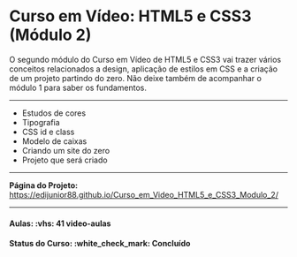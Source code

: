 <h1>Curso em Vídeo: HTML5 e CSS3 (Módulo 2)</h1>

<p>
O segundo módulo do Curso em Vídeo de HTML5 e CSS3 vai trazer vários conceitos relacionados a design, aplicação de estilos em CSS e a criação de um projeto partindo do zero. 
Não deixe também de acompanhar o módulo 1 para saber os fundamentos.
<hr>

<ul>
  <li>Estudos de cores</li>
  <li>Tipografia</li>
  <li>CSS id e class</li>
  <li>Modelo de caixas</li>
  <li>Criando um site do zero</li>
  <li>Projeto que será criado</li>
</ul>

<hr>

<strong>Página do Projeto: </strong> <a href="https://edijunior88.github.io/Curso_em_Video_HTML5_e_CSS3_Modulo_2/">https://edijunior88.github.io/Curso_em_Video_HTML5_e_CSS3_Modulo_2/</a>

<hr>

<h4><b>Aulas:</b> :vhs: 41 video-aulas</h4>
<h4><b>Status do Curso:</b> :white_check_mark: Concluído</h4>
